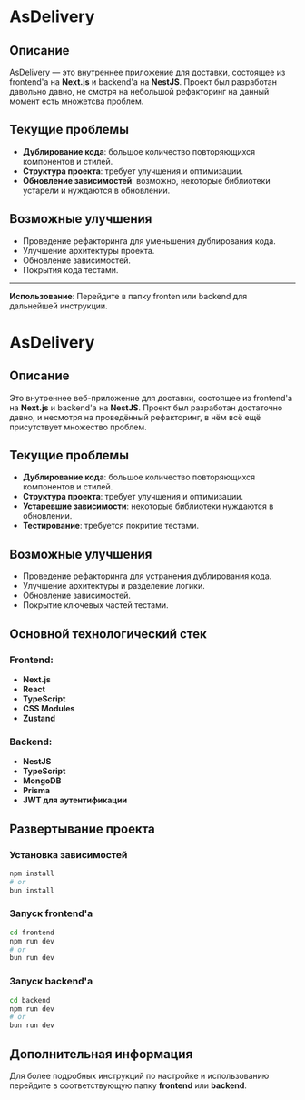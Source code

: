 # AsDelivery

## Описание
AsDelivery — это внутреннее приложение для доставки, состоящее из frontend'а на **Next.js** и backend'а на **NestJS**. Проект был разработан давольно давно, не смотря на небольшой рефакторинг на данный момент есть множетсва проблем.

## Текущие проблемы
- **Дублирование кода**: большое количество повторяющихся компонентов и стилей.
- **Структура проекта**: требует улучшения и оптимизации.
- **Обновление зависимостей**: возможно, некоторые библиотеки устарели и нуждаются в обновлении.

## Возможные улучшения
- Проведение рефакторинга для уменьшения дублирования кода.
- Улучшение архитектуры проекта.
- Обновление зависимостей.
- Покрытия кода тестами.
---
**Использование**: Перейдите в папку fronten или backend для дальнейшей инструкции.


# AsDelivery

## Описание

Это внутреннее веб-приложение для доставки, состоящее из frontend'а на **Next.js** и backend'а на **NestJS**. Проект был разработан достаточно давно, и несмотря на проведённый рефакторинг, в нём всё ещё присутствует множество проблем.

## Текущие проблемы

- **Дублирование кода**: большое количество повторяющихся компонентов и стилей.
- **Структура проекта**: требует улучшения и оптимизации.
- **Устаревшие зависимости**: некоторые библиотеки нуждаются в обновлении.
- **Тестирование**: требуется покритие тестами.

## Возможные улучшения

- Проведение рефакторинга для устранения дублирования кода.
- Улучшение архитектуры и разделение логики.
- Обновление зависимостей.
- Покрытие ключевых частей тестами.

## Основной технологический стек

### Frontend:

- **Next.js**
- **React**
- **TypeScript**
- **CSS Modules**
- **Zustand**

### Backend:

- **NestJS**
- **TypeScript**
- **MongoDB**
- **Prisma**
- **JWT для аутентификации**

## Развертывание проекта

### Установка зависимостей

```sh
npm install
# or
bun install
```

### Запуск frontend'а

```sh
cd frontend
npm run dev
# or
bun run dev
```

### Запуск backend'а

```sh
cd backend
npm run dev
# or
bun run dev
```

## Дополнительная информация

Для более подробных инструкций по настройке и использованию перейдите в соответствующую папку **frontend** или **backend**.
